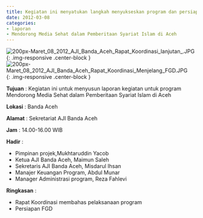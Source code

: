 ```yaml
---
title: Kegiatan ini menyatukan langkah menyukseskan program dan persiapan FGD sebagai satu dari beberapa kegiatan program
date: 2012-03-08
categories:
- laporan
- Mendorong Media Sehat dalam Pemberitaan Syariat Islam di Aceh
---
```


![200px-Maret_08_2012_AJI_Banda_Aceh_Rapat_Koordinasi_lanjutan_.JPG](/uploads/200px-Maret_08_2012_AJI_Banda_Aceh_Rapat_Koordinasi_lanjutan_.JPG){: .img-responsive .center-block }
![200px-Maret_08_2012_AJI_Banda_Aceh_Rapat_Koordinasi_Menjelang_FGD.JPG](/uploads/200px-Maret_08_2012_AJI_Banda_Aceh_Rapat_Koordinasi_Menjelang_FGD.JPG){: .img-responsive .center-block }

**Tujuan** : Kegiatan ini untuk menyusun laporan kegiatan untuk program Mendorong Media Sehat dalam Pemberitaan Syariat Islam di Aceh

**Lokasi** : Banda Aceh

**Alamat** : Sekretariat AJI Banda Aceh

**Jam** : 14.00-16.00 WIB

**Hadir** : 
* Pimpinan projek,Mukhtaruddin Yacob
* Ketua AJI Banda Aceh, Maimun Saleh
* Sekretaris AJI Banda Aceh, Misdarul Ihsan
* Manajer Keuangan Program, Abdul Munar
* Manager Administrasi program, Reza Fahlevi
 
**Ringkasan** : 
* Rapat Koordinasi membahas pelaksanaan program
* Persiapan FGD
